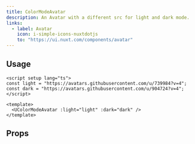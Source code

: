 ```yaml
---
title: ColorModeAvatar
description: An Avatar with a different src for light and dark mode.
links:
  - label: Avatar
    icon: i-simple-icons-nuxtdotjs
    to: "https://ui.nuxt.com/components/avatar"
---
```


## Usage

```vue [example.vue]
<script setup lang="ts">
const light = "https://avatars.githubusercontent.com/u/739984?v=4";
const dark = "https://avatars.githubusercontent.com/u/904724?v=4";
</script>

<template>
  <UColorModeAvatar :light="light" :dark="dark" />
</template>
```

## Props

<!-- components-props -->
